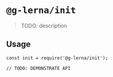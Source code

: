 # `@g-lerna/init`

> TODO: description

## Usage

```
const init = require('@g-lerna/init');

// TODO: DEMONSTRATE API
```
